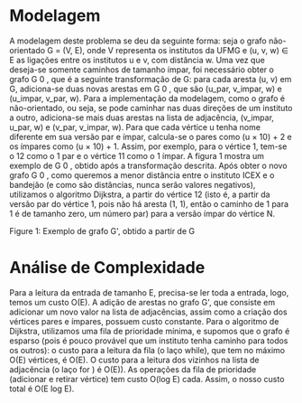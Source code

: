 # Modelagem

A modelagem deste problema se deu da seguinte forma: seja o grafo não-orientado G = (V, E), onde V
representa os institutos da UFMG e (u, v, w) ∈ E as ligações entre os institutos u e v, com distância w.
Uma vez que deseja-se somente caminhos de tamanho ı́mpar, foi necessário obter o grafo G 0 , que é a seguinte
transformação de G: para cada aresta (u, v) em G, adiciona-se duas novas arestas em G 0 , que são (u_par,
v_impar, w) e (u_impar, v_par, w). Para a implementação da modelagem, como o grafo é não-orientado, ou
seja, se pode caminhar nas duas direções de um instituto a outro, adiciona-se mais duas arestas na lista de
adjacência, (v_impar, u_par, w) e (v_par, v_impar, w). Para que cada vértice u tenha nome diferente em
sua versão par e ı́mpar, calcula-se o pares como (u × 10) + 2 e os ı́mpares como (u × 10) + 1. Assim, por
exemplo, para o vértice 1, tem-se o 12 como o 1 par e o vértice 11 como o 1 ı́mpar. A figura 1 mostra um
exemplo de G 0 , obtido após a transformação descrita.
Após obter o novo grafo G 0 , como queremos a menor distância entre o instituto ICEX e o bandejão (e
como são distâncias, nunca serão valores negativos), utilizamos o algoritmo Dijkstra, a partir do vértice 12
(isto é, a partir da versão par do vértice 1, pois não há aresta (1, 1), então o caminho de 1 para 1 é de
tamanho zero, um número par) para a versão ı́mpar do vértice N.

Figure 1: Exemplo de grafo G', obtido a partir de G

# Análise de Complexidade

Para a leitura da entrada de tamanho E, precisa-se ler toda a entrada, logo, temos um custo O(E). A adição
de arestas no grafo G', que consiste em adicionar um novo valor na lista de adjacências, assim como a criação
dos vértices pares e ı́mpares, possuem custo constante. Para o algoritmo de Dijkstra, utilizamos uma fila de
prioridade mı́nima, e supomos que o grafo é esparso (pois é pouco provável que um instituto tenha caminho
para todos os outros): o custo para a leitura da fila (o laço while), que tem no máximo O(E) vértices, é
O(E). O custo para a leitura dos vizinhos na lista de adjacência (o laço for ) é O(E)). As operações da fila
de prioridade (adicionar e retirar vértice) tem custo O(log E) cada. Assim, o nosso custo total é O(E log E).
